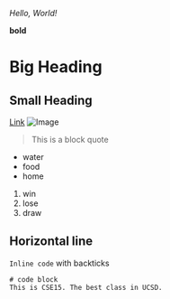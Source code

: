 *Hello, World!*






















**bold**
# Big Heading
## Small Heading
[Link](https://github.com/dwadhwa123/cse15l-lab-reports/blob/main/lab-report-1-week-0.md)
![Image](https://cdn.hswstatic.com/gif/water-update.jpg)
> This is a block quote
* water
* food
* home
1. win
2. lose
3. draw

Horizontal line
---
`Inline code` with backticks

```
# code block
This is CSE15. The best class in UCSD. 
```

